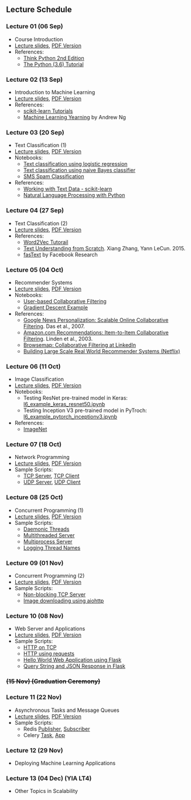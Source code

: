 ## Lecture Schedule

### Lecture 01 (06 Sep)

- Course Introduction
- [Lecture slides](lectures/lecture-01.html), [PDF Version](lectures/pdfs/lecture-01.pdf)
- References:
    - [Think Python 2nd Edition](https://greenteapress.com/wp/think-python-2e/)
    - [The Python (3.6) Tutorial](https://docs.python.org/3.6/tutorial/)


### Lecture 02 (13 Sep)

- Introduction to Machine Learning
- [Lecture slides](lectures/lecture-02.html), [PDF Version](lectures/pdfs/lecture-02.pdf)
- References:
    - [scikit-learn Tutorials](http://scikit-learn.org/stable/tutorial/index.html)
    - [Machine Learning Yearning](http://www.mlyearning.org/) by Andrew Ng


### Lecture 03 (20 Sep)

- Text Classification (1)
- [Lecture slides](lectures/lecture-03.html), [PDF Version](lectures/pdfs/lecture-03.pdf)
- Notebooks:
    - [Text classification using logistic regression](https://github.com/iems5780/1819t1/blob/master/notebooks/l3_text_logistic_regression.ipynb)
    - [Text classification using naive Bayes classifier](https://github.com/iems5780/1819t1/blob/master/notebooks/l3_text_naive_bayes.ipynb)
    - [SMS Spam Classification](https://github.com/iems5780/1819t1/blob/master/notebooks/l3-sms-spam-example.ipynb)
- References:
    - [Working with Text Data - scikit-learn](http://scikit-learn.org/stable/tutorial/text_analytics/working_with_text_data.html)
    - [Natural Language Processing with Python](http://nltk.org/book/)

### Lecture 04 (27 Sep)

- Text Classification (2)
- [Lecture slides](lectures/lecture-04.html), [PDF Version](lectures/pdfs/lecture-04.pdf)
- References:
    - [Word2Vec Tutorail](https://rare-technologies.com/word2vec-tutorial/)
    - [Text Understanding from Scratch](https://arxiv.org/abs/1502.01710). Xiang Zhang, Yann LeCun. 2015.
    - [fasText](https://fasttext.cc/) by Facebook Research


### Lecture 05 (04 Oct)

- Recommender Systems
- [Lecture slides](lectures/lecture-05.html), [PDF Version](lectures/pdfs/lecture-05.pdf)
- Notebooks:
    - [User-based Collaborative Filtering](https://github.com/iems5780/1819t1/blob/master/notebooks/l5-user-based-cf.ipynb)
    - [Gradient Descent Example](https://github.com/iems5780/1819t1/blob/master/notebooks/l5-gradient-descent-example.ipynb)
- References:
    - [Google News Personalization: Scalable Online Collaborative Filtering](https://www2007.org/papers/paper570.pdf). Das et al., 2007.
    - [Amazon.com Recommendations: Item-to-Item Collaborative Filtering](https://www.cs.umd.edu/~samir/498/Amazon-Recommendations.pdf). Linden et al., 2003.
    - [Browsemap: Collaborative Filtering at LinkedIn](https://engineering.linkedin.com/recommender-systems/browsemap-collaborative-filtering-linkedin)
    - [Building Large Scale Real World Recommender Systems (Netflix)](https://www.slideshare.net/xamat/building-largescale-realworld-recommender-systems-recsys2012-tutorial)

### Lecture 06 (11 Oct)

- Image Classification
- [Lecture slides](lectures/lecture-06.html), [PDF Version](lectures/pdfs/lecture-06.pdf)
- Notebooks:
    - Testing ResNet pre-trained model in Keras: [l6_example_keras_resnet50.ipynb](https://github.com/iems5780/1819t1/blob/master/notebooks/l6_example_keras_resnet50.ipynb)
    - Testing Inception V3 pre-trained model in PyTroch: [l6_example_pytorch_inceptionv3.ipynb](https://github.com/iems5780/1819t1/blob/master/notebooks/l6_example_pytorch_inceptionv3.ipynb)
- References:
    - [ImageNet](http://image-net.org/)

### Lecture 07 (18 Oct)

- Network Programming
- [Lecture slides](lectures/lecture-07.html), [PDF Version](lectures/pdfs/lecture-07.pdf)
- Sample Scripts:
    - [TCP Server](https://github.com/iems5780/1819t1/blob/master/scripts/tcp_simple_server.py), [TCP Client](https://github.com/iems5780/1819t1/blob/master/scripts/tcp_simple_client.py)
    - [UDP Server](https://github.com/iems5780/1819t1/blob/master/scripts/udp_simple_server.py), [UDP Client](https://github.com/iems5780/1819t1/blob/master/scripts/udp_simple_client.py)

### Lecture 08 (25 Oct)

- Concurrent Programming (1)
- [Lecture slides](lectures/lecture-08.html), [PDF Version](lectures/pdfs/lecture-08.pdf)
- Sample Scripts:
    - [Daemonic Threads](https://github.com/iems5780/1819t1/blob/master/scripts/multithreading/daemonic_threads.py)
    - [Multithreaded Server](htps://github.com/iems5780/1819t1/blob/master/scripts/multithreading/multithreaded_server.py)
    - [Multiprocess Server](https://github.com/iems5780/1819t1/blob/master/scripts/multithreading/multiprocess_pool_server.py)
    - [Logging Thread Names](https://github.com/iems5780/1819t1/blob/master/scripts/multithreading/logging_thread_names.py)

### Lecture 09 (01 Nov)
- Concurrent Programming (2)
- [Lecture slides](lectures/lecture-09.html), [PDF Version](lectures/pdfs/lecture-09.pdf)
- Sample Scripts:
    - [Non-blocking TCP Server](https://github.com/iems5780/1819t1/blob/master/scripts/async/socket_server_async.py)
    - [Image downloading using aiohttp](https://github.com/iems5780/1819t1/blob/master/scripts/async/image_downloading.py)

### Lecture 10 (08 Nov)
- Web Server and Applications
- [Lecture slides](lectures/lecture-10.html), [PDF Version](lectures/pdfs/lecture-10.pdf)
- Sample Scripts:
    - [HTTP on TCP](https://github.com/iems5780/1819t1/blob/master/scripts/http/http_on_tcp.py)
    - [HTTP using requests](https://github.com/iems5780/1819t1/blob/master/scripts/http/http_requests.py)
    - [Hello World Web Application using Flask](https://github.com/iems5780/1819t1/blob/master/scripts/http/flask_hello_world.py)
    - [Query String and JSON Response in Flask](https://github.com/iems5780/1819t1/blob/master/scripts/http/flask_data_format.py)

### <strike>(15 Nov) (Graduation Ceremony)</strike>

### Lecture 11 (22 Nov)

- Asynchronous Tasks and Message Queues
- [Lecture slides](lectures/lecture-11.html), [PDF Version](lectures/pdfs/lecture-11.pdf)
- Sample Scripts:
    - Redis [Publisher](https://github.com/iems5780/1819t1/blob/master/scripts/redis/redis_pub.py), [Subscriber](https://github.com/iems5780/1819t1/blob/master/scripts/redis/redis_sub.py)
    - Celery [Task](https://github.com/iems5780/1819t1/blob/master/scripts/celery/task.py), [App](https://github.com/iems5780/1819t1/blob/master/scripts/celery/app.py)

### Lecture 12 (29 Nov)

- Deploying Machine Learning Applications


### Lecture 13 (04 Dec) (YIA LT4)

- Other Topics in Scalability

